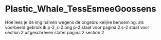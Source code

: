 # Plastic_Whale_TessEsmeeGoossens
Hoe lees je de img namen wegens de ongebruikelijke benoeming:
als voorbeeld gebruik ik p-2_s-2.png
p-2 staat voor pagina 2
s-2 staat voor section 2
uitgeschreven stater 
pagina 2 section 2 
